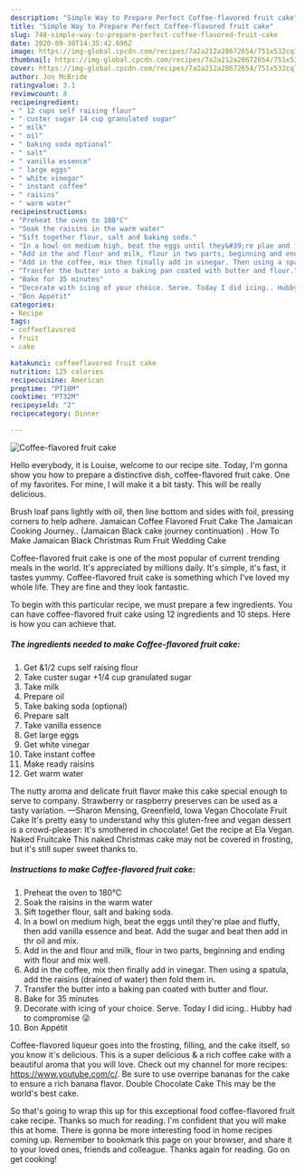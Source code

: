 ```yaml
---
description: "Simple Way to Prepare Perfect Coffee-flavored fruit cake"
title: "Simple Way to Prepare Perfect Coffee-flavored fruit cake"
slug: 748-simple-way-to-prepare-perfect-coffee-flavored-fruit-cake
date: 2020-09-30T14:35:42.696Z
image: https://img-global.cpcdn.com/recipes/7a2a212a28672654/751x532cq70/coffee-flavored-fruit-cake-recipe-main-photo.jpg
thumbnail: https://img-global.cpcdn.com/recipes/7a2a212a28672654/751x532cq70/coffee-flavored-fruit-cake-recipe-main-photo.jpg
cover: https://img-global.cpcdn.com/recipes/7a2a212a28672654/751x532cq70/coffee-flavored-fruit-cake-recipe-main-photo.jpg
author: Jon McBride
ratingvalue: 3.1
reviewcount: 8
recipeingredient:
- " 12 cups self raising flour"
- " custer sugar 14 cup granulated sugar"
- " milk"
- " oil"
- " baking soda optional"
- " salt"
- " vanilla essence"
- " large eggs"
- " white vinegar"
- " instant coffee"
- " raisins"
- " warm water"
recipeinstructions:
- "Preheat the oven to 180°C"
- "Soak the raisins in the warm water"
- "Sift together flour, salt and baking soda."
- "In a bowl on medium high, beat the eggs until they&#39;re plae and fluffy, then add vanilla essence and beat. Add the sugar and beat then add in thr oil and mix."
- "Add in the and flour and milk, flour in two parts, beginning and ending with flour and mix well."
- "Add in the coffee, mix then finally add in vinegar. Then using a spatula, add the raisins (drained of water) then fold them in."
- "Transfer the butter into a baking pan coated with butter and flour."
- "Bake for 35 minutes"
- "Decorate with icing of your choice. Serve. Today I did icing.. Hubby had to compromise 😜"
- "Bon Appétit"
categories:
- Recipe
tags:
- coffeeflavored
- fruit
- cake

katakunci: coffeeflavored fruit cake 
nutrition: 125 calories
recipecuisine: American
preptime: "PT18M"
cooktime: "PT32M"
recipeyield: "2"
recipecategory: Dinner

---
```



![Coffee-flavored fruit cake](https://img-global.cpcdn.com/recipes/7a2a212a28672654/751x532cq70/coffee-flavored-fruit-cake-recipe-main-photo.jpg)

Hello everybody, it is Louise, welcome to our recipe site. Today, I'm gonna show you how to prepare a distinctive dish, coffee-flavored fruit cake. One of my favorites. For mine, I will make it a bit tasty. This will be really delicious.

Brush loaf pans lightly with oil, then line bottom and sides with foil, pressing corners to help adhere. Jamaican Coffee Flavored Fruit Cake The Jamaican Cooking Journey.. (Jamaican Black cake journey continuation) . How To Make Jamaican Black Christmas Rum Fruit Wedding Cake

Coffee-flavored fruit cake is one of the most popular of current trending meals in the world. It's appreciated by millions daily. It's simple, it's fast, it tastes yummy. Coffee-flavored fruit cake is something which I've loved my whole life. They are fine and they look fantastic.


To begin with this particular recipe, we must prepare a few ingredients. You can have coffee-flavored fruit cake using 12 ingredients and 10 steps. Here is how you can achieve that.

<!--inarticleads1-->

##### The ingredients needed to make Coffee-flavored fruit cake:

1. Get  &amp;1/2 cups self raising flour
1. Take  custer sugar +1/4 cup granulated sugar
1. Take  milk
1. Prepare  oil
1. Take  baking soda (optional)
1. Prepare  salt
1. Take  vanilla essence
1. Get  large eggs
1. Get  white vinegar
1. Take  instant coffee
1. Make ready  raisins
1. Get  warm water


The nutty aroma and delicate fruit flavor make this cake special enough to serve to company. Strawberry or raspberry preserves can be used as a tasty variation. —Sharon Mensing, Greenfield, Iowa Vegan Chocolate Fruit Cake It&#39;s pretty easy to understand why this gluten-free and vegan dessert is a crowd-pleaser: It&#39;s smothered in chocolate! Get the recipe at Ela Vegan. Naked Fruitcake This naked Christmas cake may not be covered in frosting, but it&#39;s still super sweet thanks to. 

<!--inarticleads2-->

##### Instructions to make Coffee-flavored fruit cake:

1. Preheat the oven to 180°C
1. Soak the raisins in the warm water
1. Sift together flour, salt and baking soda.
1. In a bowl on medium high, beat the eggs until they&#39;re plae and fluffy, then add vanilla essence and beat. Add the sugar and beat then add in thr oil and mix.
1. Add in the and flour and milk, flour in two parts, beginning and ending with flour and mix well.
1. Add in the coffee, mix then finally add in vinegar. Then using a spatula, add the raisins (drained of water) then fold them in.
1. Transfer the butter into a baking pan coated with butter and flour.
1. Bake for 35 minutes
1. Decorate with icing of your choice. Serve. Today I did icing.. Hubby had to compromise 😜
1. Bon Appétit


Coffee-flavored liqueur goes into the frosting, filling, and the cake itself, so you know it&#39;s delicious. This is a super delicious &amp; a rich coffee cake with a beautiful aroma that you will love. Check out my channel for more recipes: https://www.youtube.com/c/. Be sure to use overripe bananas for the cake to ensure a rich banana flavor. Double Chocolate Cake This may be the world&#39;s best cake. 

So that's going to wrap this up for this exceptional food coffee-flavored fruit cake recipe. Thanks so much for reading. I'm confident that you will make this at home. There is gonna be more interesting food in home recipes coming up. Remember to bookmark this page on your browser, and share it to your loved ones, friends and colleague. Thanks again for reading. Go on get cooking!
